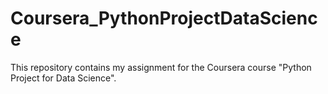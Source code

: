 # Coursera_PythonProjectDataScience
This repository contains my assignment for the Coursera course "Python Project for Data Science".
